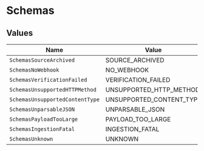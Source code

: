 # Schemas


## Values

| Name                            | Value                           |
| ------------------------------- | ------------------------------- |
| `SchemasSourceArchived`         | SOURCE_ARCHIVED                 |
| `SchemasNoWebhook`              | NO_WEBHOOK                      |
| `SchemasVerificationFailed`     | VERIFICATION_FAILED             |
| `SchemasUnsupportedHTTPMethod`  | UNSUPPORTED_HTTP_METHOD         |
| `SchemasUnsupportedContentType` | UNSUPPORTED_CONTENT_TYPE        |
| `SchemasUnparsableJSON`         | UNPARSABLE_JSON                 |
| `SchemasPayloadTooLarge`        | PAYLOAD_TOO_LARGE               |
| `SchemasIngestionFatal`         | INGESTION_FATAL                 |
| `SchemasUnknown`                | UNKNOWN                         |